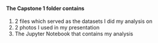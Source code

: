 #### The Capstone 1 folder contains

  1. 2 files which served as the datasets I did my analysis on
  2. 2 photos I used in my presentation
  3. The Jupyter Notebook that contains my analysis
